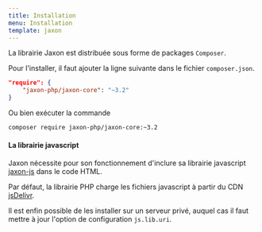 ```yaml
---
title: Installation
menu: Installation
template: jaxon
---
```


La librairie Jaxon est distribuée sous forme de packages `Composer`.

Pour l'installer, il faut ajouter la ligne suivante dans le fichier `composer.json`.

```json
"require": {
    "jaxon-php/jaxon-core": "~3.2"
}
```

Ou bien exécuter la commande

```bash
composer require jaxon-php/jaxon-core:~3.2
```

#### La librairie javascript

Jaxon nécessite pour son fonctionnement d'inclure sa librairie javascript [jaxon-js](https://github.com/jaxon-php/jaxon-js) dans le code HTML.

Par défaut, la librairie PHP charge les fichiers javascript à partir du CDN [jsDelivr](https://www.jsdelivr.com/package/gh/jaxon-php/jaxon-js).

Il est enfin possible de les installer sur un serveur privé, auquel cas il faut mettre à jour l'option de configuration `js.lib.uri`.

